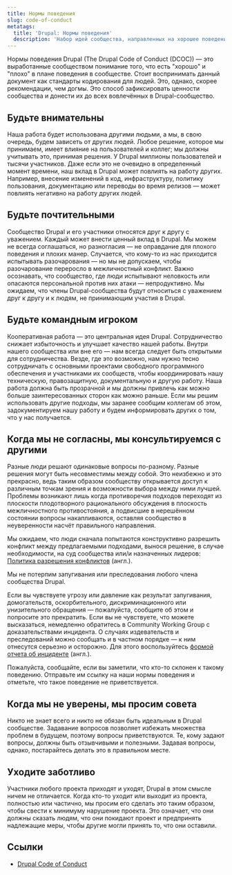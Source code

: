 ```yaml
---
title: Нормы поведения
slug: code-of-conduct
metatags:
  title: 'Drupal: Нормы поведения'
  description: 'Набор идей сообщества, направленных на хорошее поведение в Drupal сообществе.'
---
```


Нормы поведения Drupal (The Drupal Code of Conduct (DCOC)) — это выработанные сообществом понимание того, что есть "хорошо" и "плохо" в плане поведения в сообществе. Стоит воспринимать данный документ как стандарты кодирования для людей. Это, однако, скорее рекомендации, чем догмы. Это способ зафиксировать ценности сообщества и донести их до всех вовлечённых в Drupal-сообщество.

## Будьте внимательны

Наша работа будет использована другими людьми, а мы, в свою очередь, будем зависеть от других людей. Любое решение, которое мы принимаем, имеет влияние на пользователей и коллег; мы должны учитывать это, принимая решения. У Drupal миллионы пользователей и тысячи участников. Даже если это не очевидно в определенный момент времени, наш вклад в Drupal может повлиять на работу других. Например, внесение изменений в код, инфраструктуру, политику пользования, документацию или переводы во время релизов — может повлиять негативно на работу других людей.

## Будьте почтительными

Сообщество Drupal и его участники относятся друг к другу с уважением. Каждый может внести ценный вклад в Drupal. Мы можем не всегда соглашаться, но разногласия — не оправдание для плохого поведения и плохих манер. Случается, что кому-то из нас приходится испытывать разочарования — но мы не допускаем, чтобы разочарование переросло в межличностный конфликт. Важно осознавать, что сообщество, где люди испытывают неловкость или опасаются персональной против них атаки — непродуктивно. Мы ожидаем, что члены Drupal-сообщества будут относиться с уважением друг к другу и к людям, не принимающим участия в Drupal.

## Будьте командным игроком

Кооперативная работа — это центральная идея Drupal. Сотрудничество снижает избыточность и улучшает качество нашей работы. Внутри нашего сообщества или вне его  —  нам всегда следует быть открытыми для сотрудничества. Везде, где это возможно, нам нужно тесно сотрудничать с основными проектами свободного программного обеспечения и участниками их сообществ, чтобы координировать нашу техническую, правозащитную, документальную и другую работу. Наша работа должна быть прозрачной и мы должны привлечь как можно больше заинтересованных сторон как можно раньше. Если мы решим использовать другие подходы, мы заранее сообщим коллегам об этом, задокументируем нашу работу и будем информировать других о том, что у нас получается.

## Когда мы не согласны, мы консультируемся с другими

Разные люди  решают одинаковые вопросы по-разному. Разные решения могут быть несовместимы между собой. Это неизбежно и это прекрасно, ведь таким образом сообществу открывается доступ к различным точкам зрения и возможности выбора между ними лучшей. Проблемы возникают лишь когда противоречия подходов переходят из плоскости плодотворного рационального обсуждения в плоскость межличностного противостояния, а подвисшие в нерешённом состоянии вопросы накапливаются, оставляя сообщество в неуверенности насчёт правильного направления.

Мы ожидаем, что люди сначала попытаются конструктивно разрешить конфликт между предлагаемыми подходами, вынося решение, в случае необходимости, на суд сообщества или/и назначенных лидеров: [Политика разрешения конфликтов](https://www.drupal.org/conflict-resolution) (англ.).

Мы не потерпим запугивания или преследования любого члена сообщества Drupal.

Если вы чувствуете угрозу или давление как результат запугивания, домогательств, оскорбительного, дискриминационного или унизительного обращения — пожалуйста, сообщите об этом и попросите это прекратить. Если вы не чувствуете, что можете высказаться, немедленно обратитесь в Community Working Group с доказательствами инцидента. О случаях издевательств и преследований можно сообщать и в частном порядке — к ним отнесутся серьезно и осторожно. Для этого воспользуйтесь [формой отчета об инциденте](https://www.drupal.org/governance/community-working-group/incident-report) (англ.).

Пожалуйста, сообщайте, если вы заметили, что кто-то склонен к такому поведению. Отправьте им ссылку на наши нормы поведения и отметьте, что такое поведение не приветствуется.

## Когда мы не уверены, мы просим совета

Никто не знает всего и никто не обязан быть идеальным в Drupal сообществе. Задавание вопросов позволяет избежать множества проблем в будущем, поэтому вопросы приветствуются. Те, кому задают вопросы, должны быть отзывчивыми и полезными. Задавая вопросы, однако, постарайтесь делать это в правильном месте.

## Уходите заботливо

Участники любого проекта приходят и уходят, Drupal в этом смысле ничем не отличается. Когда кто-то уходит или выходит из проекта, полностью или частично, мы просим его сделать это таким образом, чтобы свести к минимуму нарушение проекта. Это означает, что они должны сказать людям, что они покидают проект и предпринять надлежащие меры, чтобы другие могли принять то, что они оставили.

## Ссылки

- [Drupal Code of Conduct](https://www.drupal.org/dcoc)
